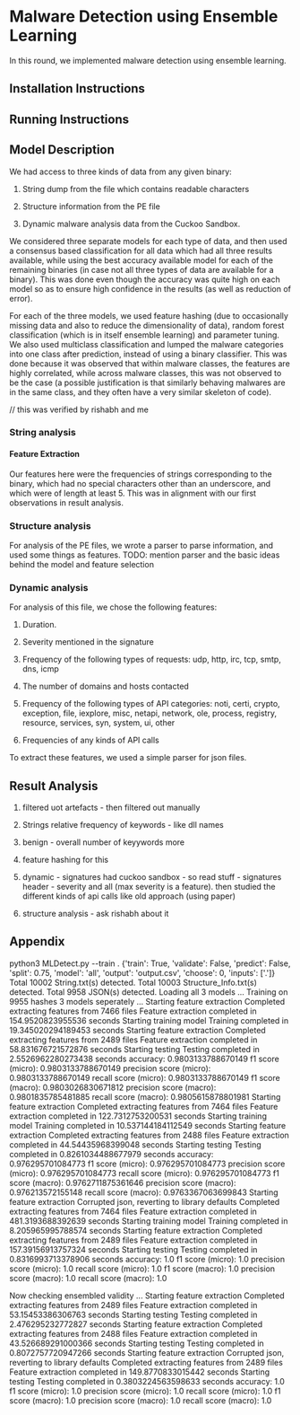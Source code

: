 # Malware Detection using Ensemble Learning

In this round, we implemented malware detection using ensemble learning.

## Installation Instructions

## Running Instructions

## Model Description

We had access to three kinds of data from any given binary: 

1. String dump from the file which contains readable characters

2. Structure information from the PE file

3. Dynamic malware analysis data from the Cuckoo Sandbox.

We considered three separate models for each type of data, and then used a consensus based classification for all data which had all three results available, while using the best accuracy available model for each of the remaining binaries (in case not all three types of data are available for a binary). This was done even though the accuracy was quite high on each model so as to ensure high confidence in the results (as well as reduction of error). 

For each of the three models, we used feature hashing (due to occasionally missing data and also to reduce the dimensionality of data), random forest classification (which is in itself ensemble learning) and parameter tuning.
We also used multiclass classification and lumped the malware categories into one class after prediction, instead of using a binary classifier. This was done because it was observed that within malware classes, the features are highly correlated, while across malware classes, this was not observed to be the case (a possible justification is that similarly behaving malwares are in the same class, and they often have a very similar skeleton of code).

// this was verified by rishabh and me

### String analysis

#### Feature Extraction

Our features here were the frequencies of strings corresponding to the binary, which had no special characters other than an underscore, and which were of length at least 5. This was in alignment with our first observations in result analysis.

### Structure analysis

For analysis of the PE files, we wrote a parser to parse information, and used some things as features.
TODO:
mention parser and the basic ideas behind the model and feature selection

### Dynamic analysis

For analysis of this file, we chose the following features:

1. Duration.

2. Severity mentioned in the signature

2. Frequency of the following types of requests: udp, http, irc, tcp, smtp, dns, icmp

3. The number of domains and hosts contacted

4. Frequency of the following types of API categories: noti, certi, crypto, exception, file, iexplore, misc, netapi, network, ole, process, registry, resource, services, syn, system, ui, other

5. Frequencies of any kinds of API calls

To extract these features, we used a simple parser for json files.

## Result Analysis

1. filtered uot artefacts - then filtered out manually

2. Strings relative frequency of keywords - like dll names

3. benign - overall number of keyywords more

4. feature hashing for this

5. dynamic - signatures had cuckoo sandbox - so read stuff - signatures header - severity and all (max severity is a feature). then studied the different kinds of api calls like old approach (using paper)

6. structure analysis - ask rishabh about it 

## Appendix

python3 MLDetect.py --train .
{'train': True, 'validate': False, 'predict': False, 'split': 0.75, 'model': 'all', 'output': 'output.csv', 'choose': 0, 'inputs': ['.']}
Total 10002 String.txt(s) detected.
Total 10003 Structure_Info.txt(s) detected.
Total 9958 JSON(s) detected.
Loading all 3 models ...
Training on 9955 hashes 3 models seperately ...
Starting feature extraction
Completed extracting features from 7466 files
Feature extraction completed in 154.9520823955536 seconds
Starting training model
Training completed in 19.345020294189453 seconds
Starting feature extraction
Completed extracting features from 2489 files
Feature extraction completed in 58.831676721572876 seconds
Starting testing
Testing completed in 2.5526962280273438 seconds
accuracy:			 0.9803133788670149
f1 score (micro):		 0.9803133788670149
precision score (micro):	 0.9803133788670149
recall score (micro):		 0.9803133788670149
f1 score (macro):		 0.9803026830671812
precision score (macro):	 0.9801835785481885
recall score (macro):		 0.9805615878801981
Starting feature extraction
Completed extracting features from 7464 files
Feature extraction completed in 122.7312753200531 seconds
Starting training model
Training completed in 10.537144184112549 seconds
Starting feature extraction
Completed extracting features from 2488 files
Feature extraction completed in 44.54435968399048 seconds
Starting testing
Testing completed in 0.8261034488677979 seconds
accuracy:			 0.976295701084773
f1 score (micro):		 0.976295701084773
precision score (micro):	 0.976295701084773
recall score (micro):		 0.976295701084773
f1 score (macro):		 0.9762711875361646
precision score (macro):	 0.976213572155148
recall score (macro):		 0.9763367063699843
Starting feature extraction
Corrupted json, reverting to library defaults
Completed extracting features from 7464 files
Feature extraction completed in 481.3193688392639 seconds
Starting training model
Training completed in 8.205965995788574 seconds
Starting feature extraction
Completed extracting features from 2489 files
Feature extraction completed in 157.39156913757324 seconds
Starting testing
Testing completed in 0.8316993713378906 seconds
accuracy:			 1.0
f1 score (micro):		 1.0
precision score (micro):	 1.0
recall score (micro):		 1.0
f1 score (macro):		 1.0
precision score (macro):	 1.0
recall score (macro):		 1.0

 Now checking ensembled validity ...
Starting feature extraction
Completed extracting features from 2489 files
Feature extraction completed in 53.15453386306763 seconds
Starting testing
Testing completed in 2.476295232772827 seconds
Starting feature extraction
Completed extracting features from 2488 files
Feature extraction completed in 43.526689291000366 seconds
Starting testing
Testing completed in 0.8072757720947266 seconds
Starting feature extraction
Corrupted json, reverting to library defaults
Completed extracting features from 2489 files
Feature extraction completed in 149.8770833015442 seconds
Starting testing
Testing completed in 0.3803224563598633 seconds
accuracy:			 1.0
f1 score (micro):		 1.0
precision score (micro):	 1.0
recall score (micro):		 1.0
f1 score (macro):		 1.0
precision score (macro):	 1.0
recall score (macro):		 1.0

